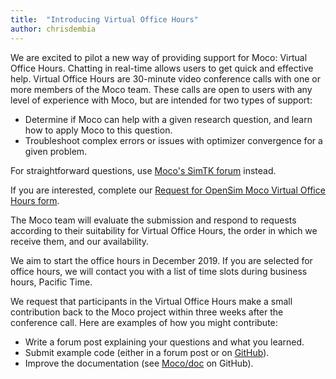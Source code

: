 ```yaml
---
title:  "Introducing Virtual Office Hours"
author: chrisdembia
---
```

We are excited to pilot a new way of providing support for Moco: Virtual Office
Hours. Chatting in real-time allows users to get quick and effective help.
Virtual Office Hours are 30-minute video conference calls with one or more
members of the Moco team. These calls are open to users with any level of
experience with Moco, but are intended for two types of support: 

- Determine if Moco can help with a given research question, and learn how to
apply Moco to this question.
- Troubleshoot complex errors or issues with optimizer convergence for a
given problem.

For straightforward questions, use [Moco's SimTK
forum](https://simtk.org/plugins/phpBB/indexPhpbb.php?group_id=1815&pluginname=phpBB)
instead.

If you are interested, complete our [Request for OpenSim Moco Virtual Office Hours form](https://docs.google.com/forms/d/e/1FAIpQLSfBnG4wGNAanEQCfDRudxQHJviTFvtEYU_0mfU387u8aAHq8w/viewform).

The Moco team will evaluate the submission and respond to requests according to
their suitability for Virtual Office Hours, the order in which we receive them,
and our availability.

We aim to start the office hours in December 2019. If you are selected for
office hours, we will contact you with a list of time slots during business
hours, Pacific Time.

We request that participants in the Virtual Office Hours make a small
contribution back to the Moco project within three weeks after the conference
call. Here are examples of how you might contribute:

- Write a forum post explaining your questions and what you learned.
- Submit example code (either in a forum post or on
  [GitHub](https://github.com/opensim-org/opensim-moco)).
- Improve the documentation (see
  [Moco/doc](https://github.com/opensim-org/opensim-moco/tree/master/Moco/doc)
  on GitHub).

